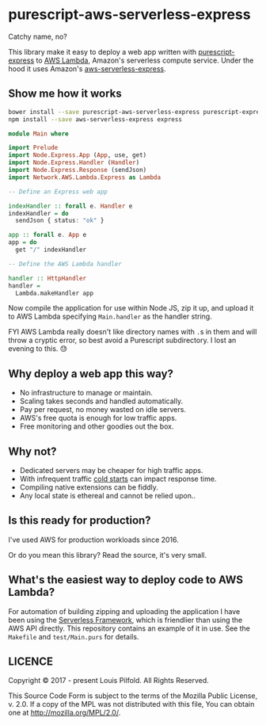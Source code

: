# purescript-aws-serverless-express

Catchy name, no?

This library make it easy to deploy a web app written with
[purescript-express][ps-express] to [AWS Lambda][aws-lambda], Amazon's
serverless compute service. Under the hood it uses Amazon's
[aws-serverless-express][aws-s-e].

[ps-express]: https://github.com/nkly/purescript-express
[aws-lambda]: https://aws.amazon.com/lambda
[aws-s-e]: https://github.com/awslabs/aws-serverless-express


## Show me how it works

```sh
bower install --save purescript-aws-serverless-express purescript-express
npm install --save aws-serverless-express express
```

```purescript
module Main where

import Prelude
import Node.Express.App (App, use, get)
import Node.Express.Handler (Handler)
import Node.Express.Response (sendJson)
import Network.AWS.Lambda.Express as Lambda

-- Define an Express web app

indexHandler :: forall e. Handler e
indexHandler = do
  sendJson { status: "ok" }

app :: forall e. App e
app = do
  get "/" indexHandler

-- Define the AWS Lambda handler

handler :: HttpHandler
handler =
  Lambda.makeHandler app
```

Now compile the application for use within Node JS, zip it up, and upload it
to AWS Lambda specifying `Main.handler` as the handler string.

FYI AWS Lambda really doesn't like directory names with `.`s in them and will
throw a cryptic error, so best avoid a Purescript subdirectory. I lost an
evening to this. 😓


## Why deploy a web app this way?

- No infrastructure to manage or maintain.
- Scaling takes seconds and handled automatically.
- Pay per request, no money wasted on idle servers.
- AWS's free quota is enough for low traffic apps.
- Free monitoring and other goodies out the box.

## Why not?

- Dedicated servers may be cheaper for high traffic apps.
- With infrequent traffic [cold starts][cold-starts] can impact response time.
- Compiling native extensions can be fiddly.
- Any local state is ethereal and cannot be relied upon..

[cold-starts]: https://aws.amazon.com/blogs/compute/container-reuse-in-lambda/


## Is this ready for production?

I've used AWS for production workloads since 2016.

Or do you mean this library? Read the source, it's very small.


## What's the easiest way to deploy code to AWS Lambda?

For automation of building zipping and uploading the application I have been
using the [Serverless Framework][serverless-framework], which is friendlier
than using the AWS API directly. This repository contains an example of it in
use. See the `Makefile` and `test/Main.purs` for details.

[serverless-framework]: https://serverless.com/framework


## LICENCE

Copyright © 2017 - present Louis Pilfold. All Rights Reserved.

This Source Code Form is subject to the terms of the Mozilla Public
License, v. 2.0. If a copy of the MPL was not distributed with this
file, You can obtain one at http://mozilla.org/MPL/2.0/.
